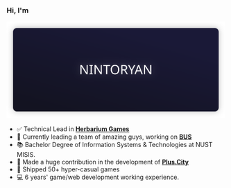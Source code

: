 ### Hi, I'm
<img src="/fancytitle.svg" alt="NINTORYAN" />
<ul>
  <li>✅ Technical Lead in <a href=https://herbariumgames.com/><b>Herbarium Games</b></a></li>
  <li>🚌 Currently leading a team of amazing guys, working on <a href=https://taplink.cc/brousurvived><b>BUS</b></a></li>
  <li>📚 Bachelor Degree of Information Systems & Technologies at NUST MISIS.</li>
  <li>💪 Made a huge contribution in the development of <a href=https://plus-city.ru/><b>Plus.City</b></a></li>
  <li>🚀 Shipped 50+ hyper-casual games</li>
  <li>💻 6 years' game/web development working experience.</li>
</ul> 
